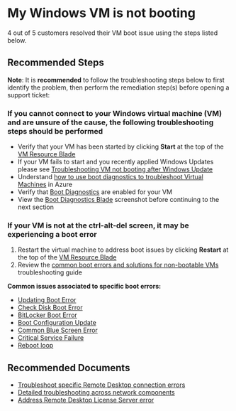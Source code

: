 <properties  
    pageTitle="My Windows VM is not booting"
    description="My Windows VM is not booting"
    service=""
    resource=""
    authors="timbasham"
    ms.author="tibasham"
    displayOrder=""
    selfHelpType="generic"
    supportTopicIds="32675599"
    resourceTags=""
    productPesIds="14749,14745"
    cloudEnvironments="public, Fairfax, usnat, ussec"
    articleId="45576d7c-c837-4d72-b0fc-72cac0d47c52"
	ownershipId="Compute_VirtualMachines_Content"
/>

# My Windows VM is not booting

4 out of 5 customers resolved their VM boot issue using the steps listed below.<br>

## **Recommended Steps**

**Note**: It is **recommended** to follow the troubleshooting steps below to first identify the problem, then perform the remediation step(s) before opening a support ticket:

### If you cannot connect to your Windows virtual machine (VM) and are unsure of the cause, the following troubleshooting steps should be performed

* Verify that your VM has been started by clicking **Start** at the top of the [VM Resource Blade](data-blade:Microsoft_Azure_Compute.VirtualMachineProtoBlade.id.$resourceId)<br>
* If your VM fails to start and you recently applied Windows Updates please see [Troubleshooting VM not booting after Windows Update](https://docs.microsoft.com/azure/virtual-machines/troubleshooting/troubleshoot-stuck-updating-boot-error)
* Understand [how to use boot diagnostics to troubleshoot Virtual Machines](https://docs.microsoft.com/azure/virtual-machines/troubleshooting/boot-diagnostics) in Azure
* Verify that [Boot Diagnostics](data-blade:Microsoft_Azure_Compute.SerialConsoleLogBladeViewModel.resourceId.$resourceId) are enabled for your VM
* View the [Boot Diagnostics Blade](data-blade:Microsoft_Azure_Compute.SerialConsoleLogBladeViewModel.resourceId.$resourceId) screenshot before continuing to the next section

### If your VM is not at the **ctrl-alt-del** screen, it may be experiencing a boot error

1. Restart the virtual machine to address boot issues by clicking **Restart** at the top of the [VM Resource Blade](data-blade:Microsoft_Azure_Compute.VirtualMachineProtoBlade.id.$resourceId)<br>
2. Review the [common boot errors and solutions for non-bootable VMs](https://docs.microsoft.com/azure/virtual-machines/troubleshooting/boot-error-troubleshoot) troubleshooting guide

**Common issues associated to specific boot errors:**<br>

* [Updating Boot Error](https://docs.microsoft.com/azure/virtual-machines/troubleshooting/troubleshoot-stuck-updating-boot-error)
* [Check Disk Boot Error](https://docs.microsoft.com/azure/virtual-machines/troubleshooting/troubleshoot-check-disk-boot-error)
* [BitLocker Boot Error](https://docs.microsoft.com/azure/virtual-machines/windows/troubleshoot-bitlocker-boot-error)
* [Boot Configuration Update](https://docs.microsoft.com/azure/virtual-machines/troubleshooting/troubleshoot-vm-boot-configure-update)
* [Common Blue Screen Error](https://docs.microsoft.com/azure/virtual-machines/troubleshooting/troubleshoot-common-blue-screen-error)
* [Critical Service Failure](https://docs.microsoft.com/azure/virtual-machines/troubleshooting/troubleshoot-critical-service-failed-boot-error)
* [Reboot loop](https://docs.microsoft.com/azure/virtual-machines/troubleshooting/troubleshoot-reboot-loop)

## **Recommended Documents**

* [Troubleshoot specific Remote Desktop connection errors](https://azure.microsoft.com/documentation/articles/virtual-machines-troubleshoot-remote-desktop-connections/#troubleshoot-specific-remote-desktop-connection-errors)
* [Detailed troubleshooting across network components](https://azure.microsoft.com/documentation/articles/virtual-machines-rdp-detailed-troubleshoot/)
* [Address Remote Desktop License Server error](https://azure.microsoft.com/documentation/articles/virtual-machines-troubleshoot-remote-desktop-connections/#rdplicense)
